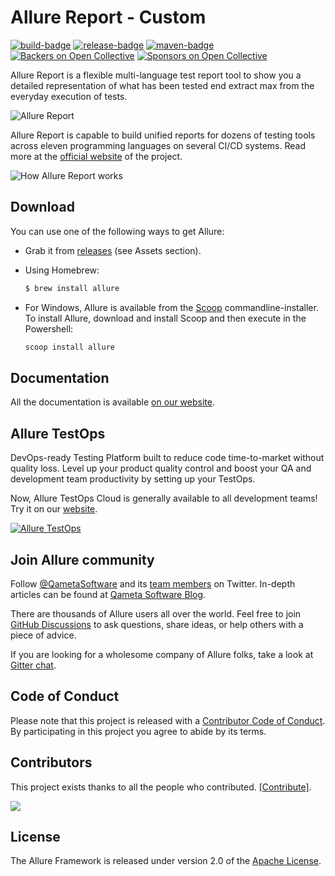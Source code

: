 [license]: http://www.apache.org/licenses/LICENSE-2.0 "Apache License 2.0"
[site]: https://qameta.io/?source=Report_GitHub
[blog]: https://qameta.io/blog
[gitter]: https://gitter.im/allure-framework/allure-core
[gitter-ru]: https://gitter.im/allure-framework/allure-ru
[tg-ru]: https://t.me/allure_ru
[twitter]: https://twitter.com/QametaSoftware "Qameta Software"
[twitter-team]: https://twitter.com/QametaSoftware/lists/team/members "Team"
[build]: https://github.com/allure-framework/allure2/actions/workflows/build.yaml
[build-badge]: https://github.com/allure-framework/allure2/actions/workflows/build.yaml/badge.svg
[maven]: https://repo.maven.apache.org/maven2/io/qameta/allure/allure-commandline/ "Maven Central"
[maven-badge]: https://img.shields.io/maven-central/v/io.qameta.allure/allure-commandline.svg?style=flat
[release]: https://github.com/allure-framework/allure2/releases/latest "Latest release"
[release-badge]: https://img.shields.io/github/release/allure-framework/allure2.svg?style=flat
[CONTRIBUTING.md]: .github/CONTRIBUTING.md
[CODE_OF_CONDUCT.md]: CODE_OF_CONDUCT.md
[docs]: https://docs.qameta.io/allure-report/
[discussions]: https://github.com/allure-framework/allure2/discussions

# Allure Report - Custom

[![build-badge][]][build] [![release-badge][]][release] [![maven-badge][]][maven] [![Backers on Open Collective](https://opencollective.com/allure-report/backers/badge.svg)](#backers) [![Sponsors on Open Collective](https://opencollective.com/allure-report/sponsors/badge.svg)](#sponsors)

Allure Report is a flexible multi-language test report tool to show you a detailed representation of what has been tested end extract max from the everyday execution of tests. 

![Allure Report](.github/allure-report-gif.gif)

Allure Report is capable to build unified reports for dozens of testing tools across eleven programming languages on several CI/CD systems. 
Read more at the [official website](https://qameta.io/allure-report) of the project.

![How Allure Report works](.github/how_allure_works.jpg)

## Download

You can use one of the following ways to get Allure:

* Grab it from [releases](https://github.com/allure-framework/allure2/releases) (see Assets section).
* Using Homebrew:

    ```bash
    $ brew install allure
    ```
* For Windows, Allure is available from the [Scoop](http://scoop.sh/) commandline-installer.
To install Allure, download and install Scoop and then execute in the Powershell:

    ```bash
    scoop install allure
    ```


## Documentation

All the documentation is available [on our website][docs].

## Allure TestOps
    
DevOps-ready Testing Platform built to reduce code time-to-market without quality loss. Level up your product quality control and boost your QA and development team productivity by setting up your TestOps. 
    
Now, Allure TestOps Cloud is generally available to all development teams! Try it on our [website][site].
    
[![Allure TestOps](.github/allure-testops-cloud-now.jpg)][site]
    
## Join Allure community

Follow [@QametaSoftware][twitter] and its [team members][twitter-team] on Twitter. In-depth articles can be found at [Qameta Software Blog][blog]. 

There are thousands of Allure users all over the world. Feel free to join [GitHub Discussions][discussions] to ask questions, share ideas, or help others with a piece of advice.

If you are looking for a wholesome company of Allure folks, take a look at [Gitter chat][gitter].
    
## Code of Conduct

Please note that this project is released with a [Contributor Code of Conduct][CODE_OF_CONDUCT.md]. By participating in this project you agree to abide by its terms.

## Contributors

This project exists thanks to all the people who contributed. [[Contribute]](.github/CONTRIBUTING.md).

<a href="https://github.com/allure-framework/allure2/graphs/contributors"><img src="https://opencollective.com/allure-report/contributors.svg?avatarHeight=24&width=890&showBtn=false" /></a>

## License

The Allure Framework is released under version 2.0 of the [Apache License][license].
